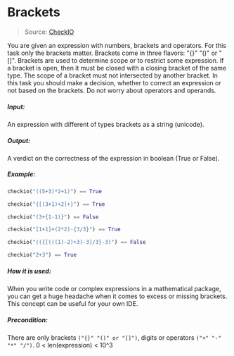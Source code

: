 # Brackets
> Source: [CheckIO](http://www.checkio.org/)

You are given an expression with numbers, brackets and operators. For this task only the brackets matter. Brackets come
in three flavors: "{}" "()" or "[]". Brackets are used to determine scope or to restrict some expression. If a bracket
is open, then it must be closed with a closing bracket of the same type. The scope of a bracket must not intersected by
another bracket. In this task you should make a decision, whether to correct an expression or not based on the
brackets. Do not worry about operators and operands.

##### Input:
An expression with different of types brackets as a string (unicode).

##### Output:
A verdict on the correctness of the expression in boolean (True or False).

##### Example:

```python
checkio("((5+3)*2+1)") == True

checkio("{[(3+1)+2]+}") == True

checkio("(3+{1-1)}") == False

checkio("[1+1]+(2*2)-{3/3}") == True

checkio("(({[(((1)-2)+3)-3]/3}-3)") == False

checkio("2+3") == True
```


##### How it is used:
When you write code or complex expressions in a mathematical package, you can get a huge headache when it comes to excess or missing brackets. This concept can be useful for your own IDE.

##### Precondition:
There are only brackets `("{}" "()" or "[]")`, digits or operators `("+" "-" "*" "/")`.
0 < len(expression) < 10^3